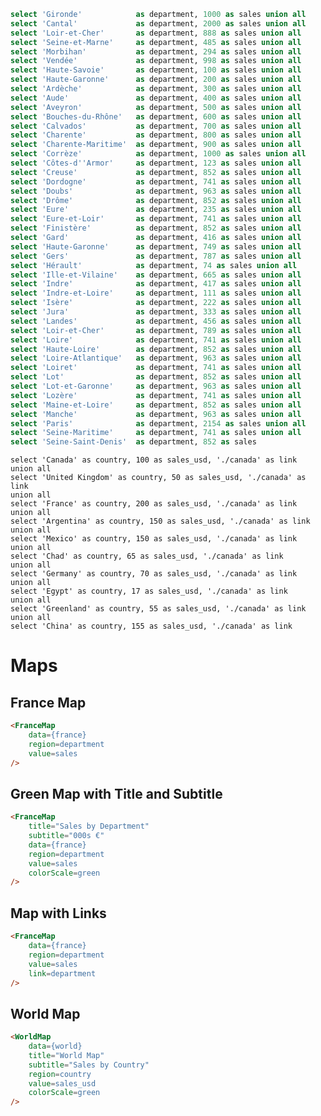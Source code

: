 <script>
    // Due to the location that Evidence builds the site, we need to hop up many directories to get to root
    import FranceMap from "../../../../../src/lib/charts/maps/FranceMap.svelte";
    import WorldMap from "../../../../../src/lib/charts/maps/WorldMap.svelte";
</script>

```sql france
select 'Gironde'            as department, 1000 as sales union all
select 'Cantal'             as department, 2000 as sales union all
select 'Loir-et-Cher'       as department, 888 as sales union all
select 'Seine-et-Marne'     as department, 485 as sales union all
select 'Morbihan'           as department, 294 as sales union all
select 'Vendée'             as department, 998 as sales union all
select 'Haute-Savoie'       as department, 100 as sales union all
select 'Haute-Garonne'      as department, 200 as sales union all
select 'Ardèche'            as department, 300 as sales union all
select 'Aude'               as department, 400 as sales union all
select 'Aveyron'            as department, 500 as sales union all
select 'Bouches-du-Rhône'   as department, 600 as sales union all
select 'Calvados'           as department, 700 as sales union all
select 'Charente'           as department, 800 as sales union all
select 'Charente-Maritime'  as department, 900 as sales union all
select 'Corrèze'            as department, 1000 as sales union all
select 'Côtes-d''Armor'     as department, 123 as sales union all
select 'Creuse'             as department, 852 as sales union all
select 'Dordogne'           as department, 741 as sales union all
select 'Doubs'              as department, 963 as sales union all
select 'Drôme'              as department, 852 as sales union all
select 'Eure'               as department, 235 as sales union all
select 'Eure-et-Loir'       as department, 741 as sales union all
select 'Finistère'          as department, 852 as sales union all
select 'Gard'               as department, 416 as sales union all
select 'Haute-Garonne'      as department, 749 as sales union all
select 'Gers'               as department, 787 as sales union all
select 'Hérault'            as department, 74 as sales union all
select 'Ille-et-Vilaine'    as department, 665 as sales union all
select 'Indre'              as department, 417 as sales union all
select 'Indre-et-Loire'     as department, 111 as sales union all
select 'Isère'              as department, 222 as sales union all
select 'Jura'               as department, 333 as sales union all
select 'Landes'             as department, 456 as sales union all
select 'Loir-et-Cher'       as department, 789 as sales union all
select 'Loire'              as department, 741 as sales union all
select 'Haute-Loire'        as department, 852 as sales union all
select 'Loire-Atlantique'   as department, 963 as sales union all
select 'Loiret'             as department, 741 as sales union all
select 'Lot'                as department, 852 as sales union all
select 'Lot-et-Garonne'     as department, 963 as sales union all
select 'Lozère'             as department, 741 as sales union all
select 'Maine-et-Loire'     as department, 852 as sales union all
select 'Manche'             as department, 963 as sales union all
select 'Paris'              as department, 2154 as sales union all
select 'Seine-Maritime'     as department, 741 as sales union all
select 'Seine-Saint-Denis'  as department, 852 as sales
```

```world
select 'Canada' as country, 100 as sales_usd, './canada' as link
union all
select 'United Kingdom' as country, 50 as sales_usd, './canada' as link
union all
select 'France' as country, 200 as sales_usd, './canada' as link
union all
select 'Argentina' as country, 150 as sales_usd, './canada' as link
union all
select 'Mexico' as country, 150 as sales_usd, './canada' as link
union all
select 'Chad' as country, 65 as sales_usd, './canada' as link
union all
select 'Germany' as country, 70 as sales_usd, './canada' as link
union all
select 'Egypt' as country, 17 as sales_usd, './canada' as link
union all
select 'Greenland' as country, 55 as sales_usd, './canada' as link
union all
select 'China' as country, 155 as sales_usd, './canada' as link
```



# Maps

## France Map

<FranceMap 
    data={france} 
    region=department 
    value=sales 
/>

```html
<FranceMap 
    data={france} 
    region=department 
    value=sales 
/>
```

## Green Map with Title and Subtitle

<FranceMap 
    title="Sales by Department"
    subtitle="000s €"
    data={france} 
    region=department 
    value=sales 
    colorScale=green
/>

```html
<FranceMap 
    title="Sales by Department"
    subtitle="000s €"
    data={france} 
    region=department 
    value=sales 
    colorScale=green 
/>
```

## Map with Links

<FranceMap
    data={france}
    region=department
    value=sales
    link=department
/>

```html
<FranceMap
    data={france}
    region=department
    value=sales
    link=department
/>
```

## World Map

<WorldMap 
    data={world} 
    title="World Map" 
    subtitle="Sales by Country" 
    region=country 
    value=sales_usd 
    colorScale=green
/>

```html
<WorldMap 
    data={world} 
    title="World Map" 
    subtitle="Sales by Country" 
    region=country 
    value=sales_usd 
    colorScale=green
/>
```